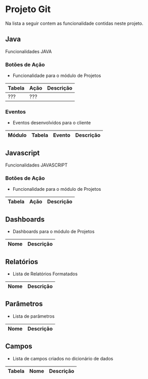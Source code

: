 # Projeto Git

Na lista a seguir contem as funcionalidade contidas neste projeto.

## Java

Funcionalidades JAVA

### Botões de Ação

- Funcionalidade para o módulo de Projetos

| Tabela | Ação | Descrição |
| --- | --- | --- |
| ??? | ??? |

### Eventos

- Eventos desenvolvidos para o cliente

| Módulo | Tabela | Evento | Descrição |
| ---      | ---      | ---      | ---      |

## Javascript

Funcionalidades JAVASCRIPT

### Botões de Ação

- Funcionalidade para o módulo de Projetos

| Tabela | Ação | Descrição |
| --- | --- | --- |

## Dashboards

- Dashboards para o módulo de Projetos

| Nome | Descrição |
| --- | --- |

## Relatórios

- Lista de Relatórios Formatados

| Nome | Descrição |
| --- | --- |

## Parâmetros

- Lista de parâmetros

| Nome | Descrição |
| --- | --- |

## Campos

- Lista de campos criados no dicionário de dados

| Tabela | Nome | Descrição |
| --- | --- | --- |
